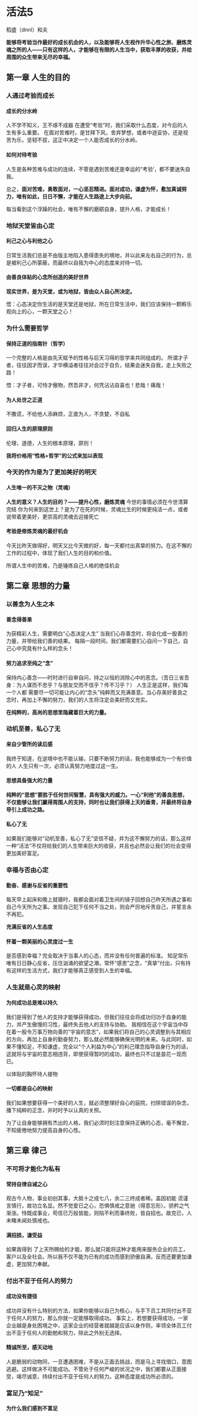 # 活法5
稻盛（dnnl）和夫

**能够将考验当作最好的成长机会的人，以及能够将人生视作升华心性之旅、磨炼灵魂之所的人——只有这样的人，才能够在有限的人生当中，获取丰厚的收获，并给周围的众生带来无尽的幸福。**

## 第一章 人生的目的
### 人通过考验而成长
#### 成长的分水岭
人不学不知义，王不琢不成器
在遭受“考验”时，我们采取什么态度，对今后的人生有多么重要。
在面对苦难时，是甘拜下风，舍弃梦想，或者中途妥协，还是视苦为乐，坚韧不拔，这正中决定一个人能否成长的分水岭。
#### 如何对待考验
人生是各种苦难与成功的连续，不管是遇到苦难还是幸运的“考验‘，都不要迷失自我。

总之，**面对苦难，勇敢面对，一心坚忍精进。面对成功，谦虚为怀，愈加真诚努力，唯有如此，日日不懈，才能在人生路途上大步向前。**

每当看到这个浮躁的社会，唯有不懈的磨砺自身，提升人格，才能成长！

### 地狱天堂皆由心定
#### 利己之心与利他之心
日常生活我们总是不由版主地陷入患得患失的境地，并以此来左右自己的行为，总是被利己心所蒙蔽，而最终以自我为中心的态度来对待一切。
#### 由善良体贴的心念所创造的美好世界
**现实世界，是为天堂，或为地狱，皆由众人自心所决定。**

悟：心态决定你生活的是天堂还是地狱，所在日常生活中，我们应该保持一颗孵乐观向上的心，一颗天堂之心！

### 为什么需要哲学
#### 保持正道的指南针（哲学）
一个完整的人格是由先天赋予的性格与后天习得的哲学来共同组成的。
所谓才子者，往往因才而误，才华横溢者往往对会过于自负，结果会迷失自我，走上失败之路！

悟：才子者，可恃才傲物，然吾非才，何凭沾沾自喜也！悲哉！痛哉！

####  为人处世之正道
不撒谎，不给他人添麻烦，正直为人，不贪婪，不自私
#### 回归人生的原理原则
伦理，道德，人生的根本原理，原则！

**我将价格用“性格+哲学”的公式来加以表现**

### 今天的作为是为了更加美好的明天
#### 人生唯一的不灭之物（灵魂）
**人生的意义？人生的目的？——提升心性，磨炼灵魂**
今世的事情必须在今世清算完结
你为何来到这世上？是为了在死的时候，灵魂比生的时候更纯洁一点，或者说带着更美好，更崇高的灵魂去迎接死亡
#### 考验是修炼灵魂的最好机会
今天比昨天做得好，明天又比今天做的好，每一天都付出真挚的努力。在这不懈的工作的过程中，体现了我们人生的目的和价值。

所谓人生中的苦难，乃是锤炼自己人格的绝佳机会

## 第二章 思想的力量
### 以善念为人生之本
#### 善念得善果
为获精彩人生，需要明白“心态决定人生”
当我们心存善念时，将会化成一股善的力量，并带给我们善的结果。
每隔一段时间，我们都需要扪心自问一下自己，自己心中究竟有什么样的念头！

#### 努力追求至纯之“念”
保持内心善念——时时进行自审自问，持之以恒的消除心中的恶念。（吾日三省吾身：为人谋而不忠乎？与朋友交而不信乎？传不习乎？）
人生正是这样，我们每一个人都 需要尽一切可能让内心的“念头”纯粹而又充满善意。当心存美好善良之念时，再加上不懈的努力，我们的人生将注定会美好而又充实。

**在纯粹的，高尚的思想里隐藏着巨大的力量。**

### 动机至善，私心了无
#### 来自少管所的读后感
我终于知道，在逆境中也不能认输，只要不断努力的话，我也能够成为一个有价值的人
人生只有一次，必须认真努力地度过这一生。

#### 思想具备强大的力量
**纯粹的“思想”要胜于任何世间智慧，具有强大的威力。一心“利他”的善良思想，不仅能够让我们赢得周围人的支持，同时也让我们获得上天的垂青，并最终将自身导引上成功之路。**

#### 私心了无
如果我们能够对“动机至善，私心了无”坚信不疑，并为这不懈努力的话，那么这样一种“活法”不仅将给我们的人生带来巨大的收获，并且也必然会让我们的社会变得更加美好富足。

### 幸福与否由心定
#### 勤奋、感谢与反省的重要性
每天早上起床和晚上就寝时，我都会面对着卫生间的镜子回想自己昨天所遇之事和自己今天所为之事。发现自己犯下任何不当之处，则会严厉地斥责自己，并誓言永不再犯。

**充满反省的人生态度**
#### 怀着一颗美丽的心灵度过一生
是否感到幸福？完全取决于当事人的心态，而并没有任何普遍的标准。
知足常乐
唯有日日静心反省，压住汹涌的欲望之潮，常怀“感恩”之念，“真挚”付出，只有持有这样的生活方式，我们才能够真正感受到人生的幸福。

### 人生就是心灵的映射
#### 为何成功总是难以持久
我们是得到了他人的支持才能够获得成功，但我们往往会将成功归功于自身的能力，并产生傲慢的习性，最终失去他人的支持与协助。
我相信在这个宇宙当中存在着一股令万事万物向善的“宇宙的意志”，如果我们将自己的心灵调整到与其相应的方向，再加上自身的勤奋努力，那么就必然能够确保光明的未来。与此同时，如果不懂知足，不知谦虚，完全以“个人利益为中心”的利己理念指导自身行为的话，这就将与宇宙的意志相违背，即使获得暂时的成功，最终也只不过是昙花一现而已。

以体贴的胸怀待人接物

#### 一切都是自心的映射
我们如果想要获得一个美好的人生，就必须整理好自心的庭院，扫除错误的杂念，播下纯粹的正念，并时时予以认真的关照。

为了让自身能够拥有杰出的人格，我们必须时刻注意保持正确的心态，毫不懈怠，不知疲倦地努力提高自身的心性。

## 第三章 律己
### 不可将才能化为私有
#### 常持自律自诫之心
观古今人物，事业初创其事，大抵十之成七八，余二三终成者稀。盖因初能 谎谨言慎行，故功立名显。然不觉爱已之心，恐惧慎戒之意驰（得意忘形）。骄矜之气渐涨。恃既成事业，苟信已万般皆能，则陷不利而事终败，皆自招也。故克已，人未睹未闻处慎戒也。
#### 满招损，谦受益
如果我得到 了上天所赐给的才能，那么就只能将这种才能用来服务企业的员工，客户以及全社会。所以我不仅不能为已有的成功而感到骄傲自满，反而还要更加谦虚，更加努力奉献。
### 付出不亚于任何人的努力
#### 成功没有捷径
成功并没有什么特别的方法，如果你能够以自己为核心，与手下员工共同付出不亚于任何人的努力，那么你就一定能够取得成功。
事实上，若想要获得成功，一家企业越是身处困境之中，这家企业的经营者就越是应该以身作则，率领全体员工付出不亚于任何人的勤勉和努力，除此之外别无选择。

#### 精诚所至，感天动地
人是脆弱的动物同，一旦遭遇困难，不是从正面去挑战，而是马上寻找借口，意图逃避。这样做决不可能成功。不管处于任何严峻的状况之中，我们都要从正面接受，竭尽诚意，持续付出不亚于任何人的努力。这种态度是成功所必须的。

### 富足乃“知足”
#### 为什么我们感到不富足

